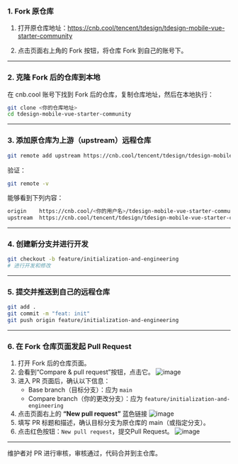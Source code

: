 ### 1. Fork 原仓库

1. 打开原仓库地址：https://cnb.cool/tencent/tdesign/tdesign-mobile-vue-starter-community

2. 点击页面右上角的 Fork 按钮，将仓库 Fork 到自己的账号下。

------

### 2. 克隆 Fork 后的仓库到本地

在 cnb.cool 账号下找到 Fork 后的仓库，复制仓库地址，然后在本地执行：

```bash
git clone <你的仓库地址>
cd tdesign-mobile-vue-starter-community
```

------

### 3. 添加原仓库为上游（upstream）远程仓库

```bash
git remote add upstream https://cnb.cool/tencent/tdesign/tdesign-mobile-vue-starter-community.git
```

验证：

```bash
git remote -v
```

能够看到下列内容：

```bash
origin    https://cnb.cool/<你的用户名>/tdesign-mobile-vue-starter-community.git (fetch)
upstream  https://cnb.cool/tencent/tdesign/tdesign-mobile-vue-starter-community.git (fetch)
```

------

### 4. 创建新分支并进行开发

```bash
git checkout -b feature/initialization-and-engineering
# 进行开发和修改
```

------

### 5. 提交并推送到自己的远程仓库

```bash
git add .
git commit -m "feat: init"
git push origin feature/initialization-and-engineering
```

------

### 6. 在 Fork 仓库页面发起 Pull Request

1. 打开 Fork 后的仓库页面。
2. 会看到“Compare & pull request”按钮，点击它。
  ![image](https://github.com/user-attachments/assets/86761309-8a62-415a-b43e-602cbfec2b59)
3. 进入 PR 页面后，确认以下信息：
   - Base branch（目标分支）：应为 `main`
   - Compare branch（你的更改分支）：应为 `feature/initialization-and-engineering`
4. 点击页面右上的 **“New pull request”** 蓝色链接
   ![image](https://github.com/user-attachments/assets/e624f5e8-251b-459a-9157-3013703ace7e)
5. 填写 PR 标题和描述，确认目标分支为原仓库的 main（或指定分支）。
6. 点击红色按钮：`New pull request`，提交Pull Request。
  ![image](https://github.com/user-attachments/assets/d3096727-6ddf-49b4-9196-384bd104b7fd)

------

维护者对 PR 进行审核，审核通过，代码合并到主仓库。
